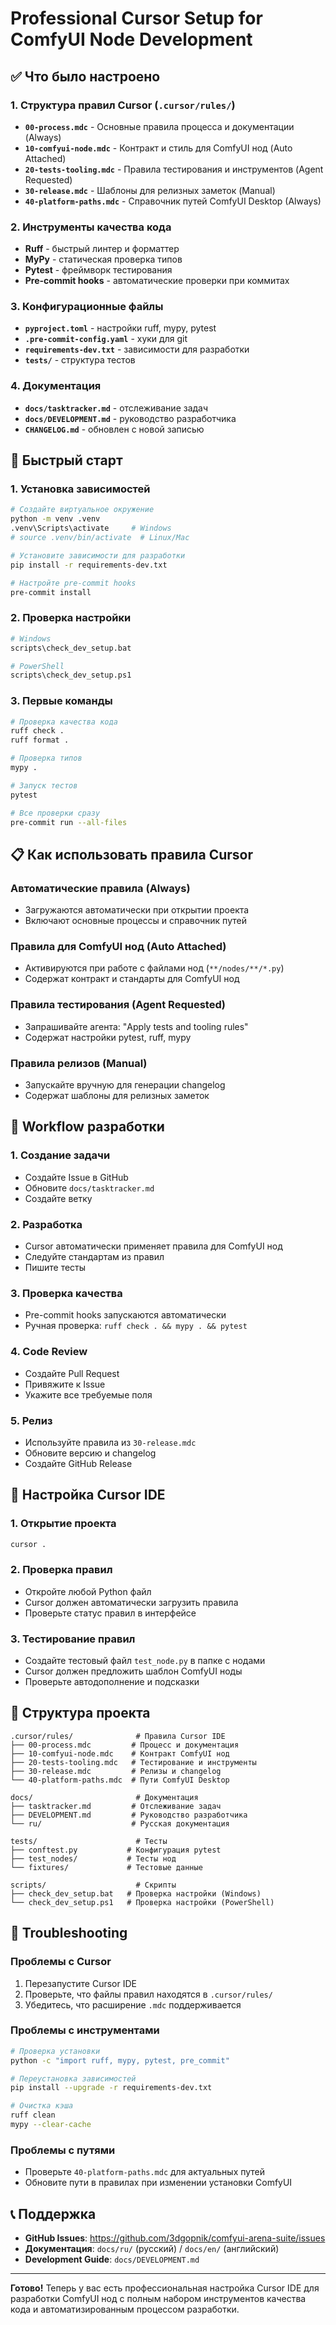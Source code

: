 # Professional Cursor Setup for ComfyUI Node Development

## ✅ Что было настроено

### 1. Структура правил Cursor (`.cursor/rules/`)

- **`00-process.mdc`** - Основные правила процесса и документации (Always)
- **`10-comfyui-node.mdc`** - Контракт и стиль для ComfyUI нод (Auto Attached)
- **`20-tests-tooling.mdc`** - Правила тестирования и инструментов (Agent Requested)
- **`30-release.mdc`** - Шаблоны для релизных заметок (Manual)
- **`40-platform-paths.mdc`** - Справочник путей ComfyUI Desktop (Always)

### 2. Инструменты качества кода

- **Ruff** - быстрый линтер и форматтер
- **MyPy** - статическая проверка типов
- **Pytest** - фреймворк тестирования
- **Pre-commit hooks** - автоматические проверки при коммитах

### 3. Конфигурационные файлы

- **`pyproject.toml`** - настройки ruff, mypy, pytest
- **`.pre-commit-config.yaml`** - хуки для git
- **`requirements-dev.txt`** - зависимости для разработки
- **`tests/`** - структура тестов

### 4. Документация

- **`docs/tasktracker.md`** - отслеживание задач
- **`docs/DEVELOPMENT.md`** - руководство разработчика
- **`CHANGELOG.md`** - обновлен с новой записью

## 🚀 Быстрый старт

### 1. Установка зависимостей

```bash
# Создайте виртуальное окружение
python -m venv .venv
.venv\Scripts\activate     # Windows
# source .venv/bin/activate  # Linux/Mac

# Установите зависимости для разработки
pip install -r requirements-dev.txt

# Настройте pre-commit hooks
pre-commit install
```

### 2. Проверка настройки

```bash
# Windows
scripts\check_dev_setup.bat

# PowerShell
scripts\check_dev_setup.ps1
```

### 3. Первые команды

```bash
# Проверка качества кода
ruff check .
ruff format .

# Проверка типов
mypy .

# Запуск тестов
pytest

# Все проверки сразу
pre-commit run --all-files
```

## 📋 Как использовать правила Cursor

### Автоматические правила (Always)
- Загружаются автоматически при открытии проекта
- Включают основные процессы и справочник путей

### Правила для ComfyUI нод (Auto Attached)
- Активируются при работе с файлами нод (`**/nodes/**/*.py`)
- Содержат контракт и стандарты для ComfyUI нод

### Правила тестирования (Agent Requested)
- Запрашивайте агента: "Apply tests and tooling rules"
- Содержат настройки pytest, ruff, mypy

### Правила релизов (Manual)
- Запускайте вручную для генерации changelog
- Содержат шаблоны для релизных заметок

## 🎯 Workflow разработки

### 1. Создание задачи
- Создайте Issue в GitHub
- Обновите `docs/tasktracker.md`
- Создайте ветку

### 2. Разработка
- Cursor автоматически применяет правила для ComfyUI нод
- Следуйте стандартам из правил
- Пишите тесты

### 3. Проверка качества
- Pre-commit hooks запускаются автоматически
- Ручная проверка: `ruff check . && mypy . && pytest`

### 4. Code Review
- Создайте Pull Request
- Привяжите к Issue
- Укажите все требуемые поля

### 5. Релиз
- Используйте правила из `30-release.mdc`
- Обновите версию и changelog
- Создайте GitHub Release

## 🔧 Настройка Cursor IDE

### 1. Открытие проекта
```bash
cursor .
```

### 2. Проверка правил
- Откройте любой Python файл
- Cursor должен автоматически загрузить правила
- Проверьте статус правил в интерфейсе

### 3. Тестирование правил
- Создайте тестовый файл `test_node.py` в папке с нодами
- Cursor должен предложить шаблон ComfyUI ноды
- Проверьте автодополнение и подсказки

## 📁 Структура проекта

```
.cursor/rules/              # Правила Cursor IDE
├── 00-process.mdc         # Процесс и документация
├── 10-comfyui-node.mdc    # Контракт ComfyUI нод
├── 20-tests-tooling.mdc   # Тестирование и инструменты
├── 30-release.mdc         # Релизы и changelog
└── 40-platform-paths.mdc  # Пути ComfyUI Desktop

docs/                       # Документация
├── tasktracker.md         # Отслеживание задач
├── DEVELOPMENT.md         # Руководство разработчика
└── ru/                    # Русская документация

tests/                      # Тесты
├── conftest.py           # Конфигурация pytest
├── test_nodes/           # Тесты нод
└── fixtures/             # Тестовые данные

scripts/                    # Скрипты
├── check_dev_setup.bat   # Проверка настройки (Windows)
└── check_dev_setup.ps1   # Проверка настройки (PowerShell)
```

## 🐛 Troubleshooting

### Проблемы с Cursor
1. Перезапустите Cursor IDE
2. Проверьте, что файлы правил находятся в `.cursor/rules/`
3. Убедитесь, что расширение `.mdc` поддерживается

### Проблемы с инструментами
```bash
# Проверка установки
python -c "import ruff, mypy, pytest, pre_commit"

# Переустановка зависимостей
pip install --upgrade -r requirements-dev.txt

# Очистка кэша
ruff clean
mypy --clear-cache
```

### Проблемы с путями
- Проверьте `40-platform-paths.mdc` для актуальных путей
- Обновите пути в правилах при изменении установки ComfyUI

## 📞 Поддержка

- **GitHub Issues**: https://github.com/3dgopnik/comfyui-arena-suite/issues
- **Документация**: `docs/ru/` (русский) / `docs/en/` (английский)
- **Development Guide**: `docs/DEVELOPMENT.md`

---

**Готово!** Теперь у вас есть профессиональная настройка Cursor IDE для разработки ComfyUI нод с полным набором инструментов качества кода и автоматизированным процессом разработки.
